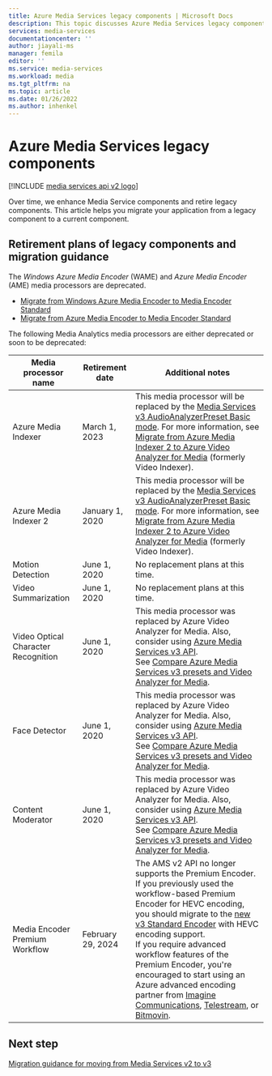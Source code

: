 ```yaml
---
title: Azure Media Services legacy components | Microsoft Docs
description: This topic discusses Azure Media Services legacy components.
services: media-services
documentationcenter: ''
author: jiayali-ms
manager: femila
editor: ''
ms.service: media-services
ms.workload: media
ms.tgt_pltfrm: na
ms.topic: article
ms.date: 01/26/2022
ms.author: inhenkel
---
```

# Azure Media Services legacy components

[!INCLUDE [media services api v2 logo](./includes/v2-hr.md)]

Over time, we enhance Media Service components and retire legacy components. This article helps you migrate your application from a legacy component to a current component.
 
## Retirement plans of legacy components and migration guidance

The *Windows Azure Media Encoder* (WAME) and *Azure Media Encoder* (AME) media processors are deprecated.

* [Migrate from Windows Azure Media Encoder to Media Encoder Standard](migrate-windows-azure-media-encoder.md)
* [Migrate from Azure Media Encoder to Media Encoder Standard](migrate-azure-media-encoder.md)

The following Media Analytics media processors are either deprecated or soon to be deprecated:

 
| Media processor name | Retirement date | Additional notes |
| --- | --- | ---|
| Azure Media Indexer | March 1, 2023 | This media processor will be replaced by the [Media Services v3 AudioAnalyzerPreset Basic mode](../latest/analyze-video-audio-files-concept.md). For more information, see [Migrate from Azure Media Indexer 2 to Azure Video Analyzer for Media](migrate-indexer-v1-v2.md) (formerly Video Indexer). |
| Azure Media Indexer 2 | January 1, 2020 | This media processor will be replaced by the [Media Services v3 AudioAnalyzerPreset Basic mode](../latest/analyze-video-audio-files-concept.md). For more information, see [Migrate from Azure Media Indexer 2 to Azure Video Analyzer for Media](migrate-indexer-v1-v2.md) (formerly Video Indexer). |
| Motion Detection | June 1, 2020|No replacement plans at this time. |
| Video Summarization |June 1, 2020|No replacement plans at this time.|
| Video Optical Character Recognition | June 1, 2020 |This media processor was replaced by Azure Video Analyzer for Media. Also, consider using [Azure Media Services v3 API](../latest/analyze-video-audio-files-concept.md). <br/>See [Compare Azure Media Services v3 presets and Video Analyzer for Media](../../azure-video-analyzer/video-analyzer-for-media-docs/compare-video-indexer-with-media-services-presets.md). |
| Face Detector | June 1, 2020 | This media processor was replaced by Azure Video Analyzer for Media. Also, consider using [Azure Media Services v3 API](../latest/analyze-video-audio-files-concept.md). <br/>See [Compare Azure Media Services v3 presets and Video Analyzer for Media](../../azure-video-analyzer/video-analyzer-for-media-docs/compare-video-indexer-with-media-services-presets.md). |
| Content Moderator | June 1, 2020 |This media processor was replaced by Azure Video Analyzer for Media. Also, consider using [Azure Media Services v3 API](../latest/analyze-video-audio-files-concept.md). <br/>See [Compare Azure Media Services v3 presets and Video Analyzer for Media](../../azure-video-analyzer/video-analyzer-for-media-docs/compare-video-indexer-with-media-services-presets.md). |
| Media Encoder Premium Workflow | February 29, 2024 | The AMS v2 API no longer supports the Premium Encoder. If you previously used the workflow-based Premium Encoder for HEVC encoding, you should migrate to the [new v3 Standard Encoder](../latest/encode-media-encoder-standard-formats-reference.md) with HEVC encoding support. <br/> If you require advanced workflow features of the Premium Encoder, you're encouraged to start using an Azure advanced encoding partner from [Imagine Communications](https://imaginecommunications.com/), [Telestream](https://telestream.net), or [Bitmovin](https://bitmovin.com). |

## Next step

[Migration guidance for moving from Media Services v2 to v3](../latest/migrate-v-2-v-3-migration-introduction.md)
